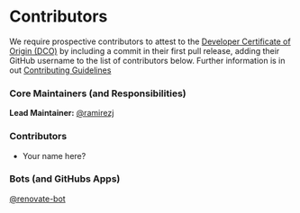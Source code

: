 # Contributors

We require prospective contributors to attest to the [Developer Certificate of Origin (DCO)](https://developercertificate.org/) by including a commit in their first pull release, adding their GitHub username to the list of contributors below. Further information is in out [Contributing Guidelines](.github/CONTRIBUTING.md)

### Core Maintainers (and Responsibilities)

**Lead Maintainer:** [@ramirezj](https://github.com/ramirezj)

### Contributors

* Your name here?

### Bots (and GitHubs Apps)

[@renovate-bot](https://github.com/apps/renovate)